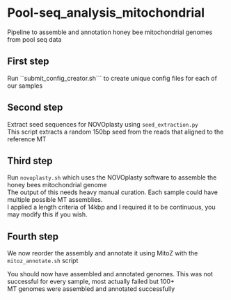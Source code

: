 # Pool-seq_analysis_mitochondrial  
Pipeline to assemble and annotation honey bee mitochondrial genomes from pool seq data  

## First step  
Run ``submit_config_creator.sh``` to create unique config files for each of our samples  

## Second step
Extract seed sequences for NOVOplasty using ```seed_extraction.py```  
This script extracts a random 150bp seed from the reads that aligned to the reference MT  

## Third step  
Run ```novoplasty.sh``` which uses the NOVOplasty software to assemble the honey bees mitochondrial genome  
The output of this needs heavy manual curation. Each sample could have multiple possible MT assemblies.  
I applied a length criteria of 14kbp and I required it to be continuous, you may modify this if you wish.  

## Fourth step 
We now reorder the assembly and annotate it using MitoZ with the ```mitoz_annotate.sh``` script  


You should now have assembled and annotated genomes. This was not successful for every sample, most actually failed but 100+  
MT genomes were assembled and annotated successfully
